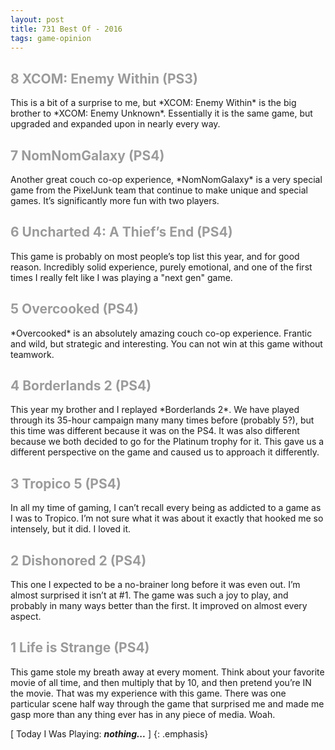 ```yaml
---
layout: post
title: 731 Best Of - 2016
tags: game-opinion
---
```

<h2 style="color:#9B9B9B;">8 XCOM: Enemy Within (PS3)</h2>
This is a bit of a surprise to me, but *XCOM: Enemy Within* is the big brother to *XCOM: Enemy Unknown*.  Essentially it is the same game, but upgraded and expanded upon in nearly every way.

<h2 style="color:#9B9B9B;">7 NomNomGalaxy (PS4)</h2>
Another great couch co-op experience, *NomNomGalaxy* is a very special game from the PixelJunk team that continue to make unique and special games.  It’s significantly more fun with two players.

<h2 style="color:#9B9B9B;">6 Uncharted 4: A Thief’s End (PS4)</h2>
This game is probably on most people’s top list this year, and for good reason.  Incredibly solid experience, purely emotional, and one of the first times I really felt like I was playing a "next gen" game.

<h2 style="color:#9B9B9B;">5 Overcooked (PS4)</h2>
*Overcooked* is an absolutely amazing couch co-op experience.  Frantic and wild, but strategic and interesting.  You can not win at this game without teamwork.

<h2 style="color:#9B9B9B;">4 Borderlands 2 (PS4)</h2>
This year my brother and I replayed *Borderlands 2*.  We have played through its 35-hour campaign many many times before (probably 5?), but this time was different because it was on the PS4.  It was also different because we both decided to go for the Platinum trophy for it.  This gave us a different perspective on the game and caused us to approach it differently.

<h2 style="color:#9B9B9B;">3 Tropico 5 (PS4)</h2>
In all my time of gaming, I can’t recall every being as addicted to a game as I was to Tropico. I’m not sure what it was about it exactly that hooked me so intensely, but it did.  I loved it.

<h2 style="color:#9B9B9B;">2 Dishonored 2 (PS4)</h2>
This one I expected to be a no-brainer long before it was even out.  I’m almost surprised it isn’t at #1.  The game was such a joy to play, and probably in many ways better than the first.  It improved on almost every aspect.

<h2 style="color:#9B9B9B;">1 Life is Strange (PS4)</h2>
This game stole my breath away at every moment.  Think about your favorite movie of all time, and then multiply that by 10, and then pretend you’re IN the movie.  That was my experience with this game.  There was one particular scene half way through the game that surprised me and made me gasp more than any thing ever has in any piece of media.  Woah.

[ Today I Was Playing: ***nothing...*** ]
{: .emphasis}